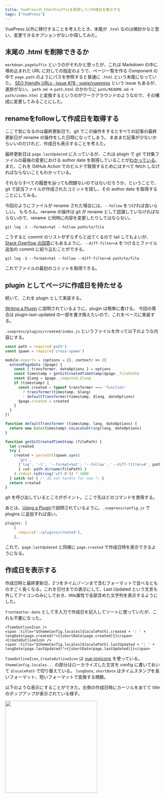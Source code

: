 ```yaml
---
title: VuePressの.htmlのsuffixを削除しつつ作成日を表示する
tags: ["VuePress"]
---
```

VuePress 以外に移行することを考えたとき、末尾が `.html` なのは微妙かなと思い、変更できるオプションがないか探してみた。

## 末尾の .html を削除できるか

`markdown.pageSuffix` というのがそれかと思ったが、これは Markdown の中に埋め込まれた URL に対しての指定のようで、ページ一覧を作る Component の中で `page.path` のようにパスを参照すると普通に `.html` という末尾になっていた。
[SEO friendly URLs · Issue #78 · vuejs/vuepress](https://github.com/vuejs/vuepress/issues/78) という issue もあるが、進捗がない。
`path.md` → `path.html` のかわりに `path/README.md` → `path/index.html` と変換するというのがワークアラウンドのようなので、その構成に変更してみることにした。
<!--more-->
## renameをfollowして作成日を取得する

ここで気になるのは最終更新日で、git でこの操作をするとすべての記事の最終更新日が rename の操作をした日時になってしまう。
まあまだ記事が少ないからいいのだけれど、作成日も表示することを考えた。

最終更新日は `page.lastUpdated` に入っているが、これは plugin で git で対象ファイルの最後の変更における author date を取得していることが[わかっている](../show-valid-last-updated)。
また、これを GitHub Action でのビルドで取得するためにはすべて fetch しなければならないこともわかっている。

それならすべての履歴を辿っても問題ないのではないだろうか、ということで、git で該当ファイルが作成されたコミットを探し、その author date を取得することにしてみる。

今回のようにファイルが rename された場合には、`--follow` をつければ良いらしい。
もちろん、rename の操作は git が rename として認識していなければならないので、rename と同時に内容を変更したりしてはならない。

```
git log -1 --format=%at --follow path/to/file
```

こうすると commit のリストがずらずらと出てくるので tail してもよいが、[Stack Overflow の回答](https://stackoverflow.com/questions/11533199/git-find-commit-where-file-was-added)にもあるように、`--diff-filter=A` をつけるとファイル追加の commit に絞り込むことができる。

```
git log -1 --format=%at --follow --diff-filter=A path/to/file
```

これでファイルの最初のコミットを取得できる。

## plugin としてページに作成日を持たせる

続いて、これを plugin として実装する。

[Writing a Plugin](https://vuepress.vuejs.org/plugin/writing-a-plugin.html) に説明されているように、plugin は簡単に書ける。
今回の場合は plugin-last-updated の一部を書き換えたいので、これをベースに実装する。

`.vuepress/plugins/created/index.js` というファイルを作って以下のような内容にする。

```js
const path = require('path')
const spawn = require('cross-spawn')

module.exports = (options = {}, context) => ({
  extendPageData ($page) {
    const { transformer, dateOptions } = options
    const timestamp = getGitCreatedTimeStamp($page._filePath)
    const $lang = $page._computed.$lang
    if (timestamp) {
      const created = typeof transformer === 'function'
        ? transformer(timestamp, $lang)
        : defaultTransformer(timestamp, $lang, dateOptions)
      $page.created = created
    }
  }
})

function defaultTransformer (timestamp, lang, dateOptions) {
  return new Date(timestamp).toLocaleString(lang, dateOptions)
}

function getGitCreatedTimeStamp (filePath) {
  let created
  try {
    created = parseInt(spawn.sync(
      'git',
      ['log', '-1', '--format=%at', '--follow', '--diff-filter=A', path.basename(filePath)],
      { cwd: path.dirname(filePath) }
    ).stdout.toString('utf-8')) * 1000
  } catch (e) { /* do not handle for now */ }
  return created
}
```

git を呼び出しているところがポイント。ここで先ほどのコマンドを使用する。

あとは、[Using a Plugin](https://vuepress.vuejs.org/plugin/using-a-plugin.html)で説明されているように、`.vuepress/config.js` で plugins に追加すれば良い。

```js
plugins: [
    [
      require('./plugins/created'),
    ],
```

これで、`page.lastUpdated` と同様に `page.created` で作成日時を表示できるようになる。

## 作成日を表示する

作成日時と最終更新日、2つをタイムゾーンまで含むフォーマットで並べるとものすごく長くなる。これを日付までの表示にして、Last Updated という文言も外してアイコンのみにしておき、title属性で全部含めた文字列を表示するようにした。

`frontmatter.date` として手入力で作成日を記入してソートに使っていたが、これも不要になった。

```vue
<TimeOutlineIcon />
<span :title="$themeConfig.locales[$localePath].created + ': ' + longDate(page.created)">{{shortDate(page.created)}}</span>
<CreateOutlineIcon />
<span :title="$themeConfig.locales[$localePath].lastUpdated + ': ' + longDate(page.lastUpdated)">{{shortDate(page.lastUpdated)}}</span>
```

`TimeOutlineIcon`, `CreateOutlineIcon` は [vue-ionicons](https://www.npmjs.com/package/vue-ionicons) を使っている。
`themeConfig.locales...` の部分はローカライズした文言を config に書いておいて `$localePath` で切り替えている。
`longDate`, `shortDate` はタイムスタンプを長いフォーマット、短いフォーマットで変換する関数。

以下のような表示にすることができた。左側の作成日時にカーソルをあてて title のポップアップが表示されている様子。

<img src="/img/2021-02-change-suffix-and-show-created-image.png" width="300px" />
